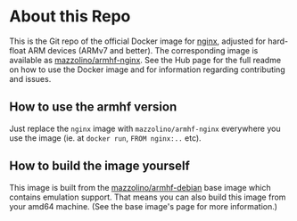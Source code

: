 # About this Repo

This is the Git repo of the official Docker image for [nginx](https://registry.hub.docker.com/_/nginx/), adjusted for hard-float ARM devices (ARMv7 and better). The corresponding image is available as [mazzolino/armhf-nginx](https://registry.hub.docker.com/u/mazzolino/armhf-nginx). See the
Hub page for the full readme on how to use the Docker image and for information
regarding contributing and issues.

## How to use the armhf version

Just replace the `nginx` image with `mazzolino/armhf-nginx` everywhere you use the image (ie. at `docker run`, `FROM nginx:..` etc).

## How to build the image yourself

This image is built from the [mazzolino/armhf-debian](https://registry.hub.docker.com/u/mazzolino/armhf-debian/) base image which contains emulation support. That means you can also build this image from your amd64 machine. (See the base image's page for more information.)
